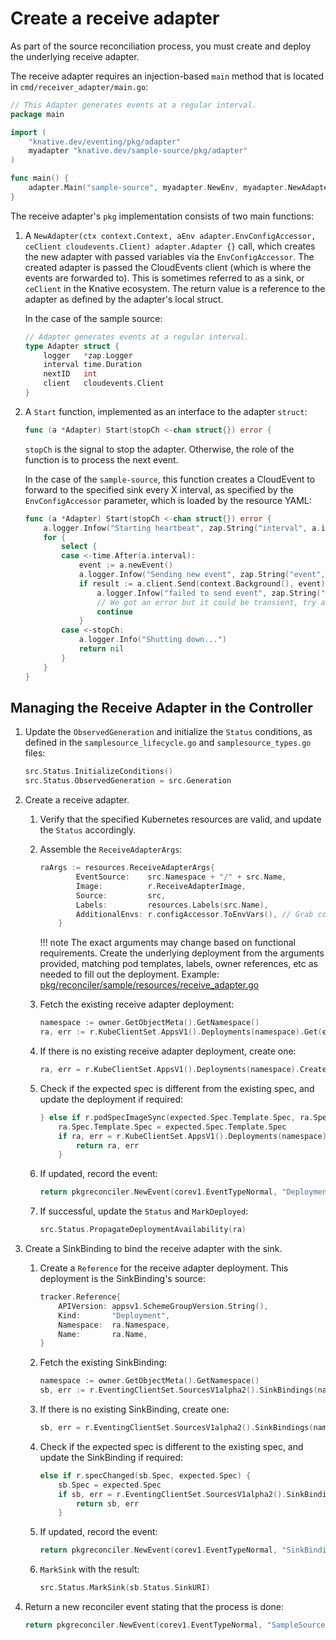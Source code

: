 # Create a receive adapter

As part of the source reconciliation process, you must create and deploy the underlying receive adapter.

The receive adapter requires an injection-based `main` method that is located in `cmd/receiver_adapter/main.go`:

```go
// This Adapter generates events at a regular interval.
package main

import (
	"knative.dev/eventing/pkg/adapter"
	myadapter "knative.dev/sample-source/pkg/adapter"
)

func main() {
	adapter.Main("sample-source", myadapter.NewEnv, myadapter.NewAdapter)
}
```

The receive adapter's `pkg` implementation consists of two main functions:

1. A `NewAdapter(ctx context.Context, aEnv adapter.EnvConfigAccessor, ceClient cloudevents.Client) adapter.Adapter {}` call, which creates the
new adapter with passed variables via the `EnvConfigAccessor`. The created adapter is passed the CloudEvents client (which is where the events are forwarded to). This is sometimes referred to as a sink, or `ceClient` in the Knative ecosystem.  The return value is a reference to the adapter as defined by the adapter's local struct.

    In the case of the sample source:

    ```go
    // Adapter generates events at a regular interval.
    type Adapter struct {
    	logger   *zap.Logger
    	interval time.Duration
    	nextID   int
    	client   cloudevents.Client
    }
    ```

1. A `Start` function, implemented as an interface to the adapter `struct`:

    ```go
    func (a *Adapter) Start(stopCh <-chan struct{}) error {
    ```

    `stopCh` is the signal to stop the adapter. Otherwise, the role of the function is to process the next event.

    In the case of the `sample-source`, this function creates a CloudEvent to forward to the specified sink every X interval, as specified by the `EnvConfigAccessor` parameter, which is loaded by the resource YAML:

    ```go
    func (a *Adapter) Start(stopCh <-chan struct{}) error {
        a.logger.Infow("Starting heartbeat", zap.String("interval", a.interval.String()))
    	for {
    		select {
    		case <-time.After(a.interval):
    			event := a.newEvent()
    			a.logger.Infow("Sending new event", zap.String("event", event.String()))
    			if result := a.client.Send(context.Background(), event); !cloudevents.IsACK(result) {
                    a.logger.Infow("failed to send event", zap.String("event", event.String()), zap.Error(result))
                    // We got an error but it could be transient, try again next interval.
                    continue
                }
    		case <-stopCh:
    			a.logger.Info("Shutting down...")
    			return nil
    		}
    	}
    }
    ```

## Managing the Receive Adapter in the Controller

1. Update the `ObservedGeneration` and initialize the `Status` conditions, as defined in the `samplesource_lifecycle.go` and `samplesource_types.go` files:

    ```go
    src.Status.InitializeConditions()
    src.Status.ObservedGeneration = src.Generation
    ```

1. Create a receive adapter.

    1. Verify that the specified Kubernetes resources are valid, and update the `Status` accordingly.

    1. Assemble the `ReceiveAdapterArgs`:

        ```go
        raArgs := resources.ReceiveAdapterArgs{
        		EventSource:    src.Namespace + "/" + src.Name,
                Image:          r.ReceiveAdapterImage,
                Source:         src,
                Labels:         resources.Labels(src.Name),
                AdditionalEnvs: r.configAccessor.ToEnvVars(), // Grab config envs for tracing/logging/metrics
        	}
        ```

        !!! note
            The exact arguments may change based on functional requirements. Create the underlying deployment from the arguments provided, matching pod templates, labels, owner references, etc as needed to fill out the deployment. Example: [pkg/reconciler/sample/resources/receive_adapter.go](https://github.com/knative-extension/sample-source/blob/main/pkg/reconciler/sample/resources/receive_adapter.go)

    1. Fetch the existing receive adapter deployment:

        ```go
        namespace := owner.GetObjectMeta().GetNamespace()
        ra, err := r.KubeClientSet.AppsV1().Deployments(namespace).Get(expected.Name, metav1.GetOptions{})
        ```

    1. If there is no existing receive adapter deployment, create one:

        ```go
        ra, err = r.KubeClientSet.AppsV1().Deployments(namespace).Create(expected)
        ```

    1. Check if the expected spec is different from the existing spec, and update the deployment if required:

        ```go
        } else if r.podSpecImageSync(expected.Spec.Template.Spec, ra.Spec.Template.Spec) {
            ra.Spec.Template.Spec = expected.Spec.Template.Spec
            if ra, err = r.KubeClientSet.AppsV1().Deployments(namespace).Update(ra); err != nil {
                return ra, err
            }
        ```

    1. If updated, record the event:

        ```go
        return pkgreconciler.NewEvent(corev1.EventTypeNormal, "DeploymentUpdated", "updated deployment: \"%s/%s\"", namespace, name)
        ```

    1. If successful, update the `Status` and `MarkDeployed`:

        ```go
        src.Status.PropagateDeploymentAvailability(ra)
        ```

1. Create a SinkBinding to bind the receive adapter with the sink.

    1. Create a `Reference` for the receive adapter deployment. This deployment is the SinkBinding's source:

        ```go
        tracker.Reference{
            APIVersion: appsv1.SchemeGroupVersion.String(),
            Kind:       "Deployment",
            Namespace:  ra.Namespace,
            Name:       ra.Name,
        }
        ```

    1. Fetch the existing SinkBinding:

        ```go
        namespace := owner.GetObjectMeta().GetNamespace()
        sb, err := r.EventingClientSet.SourcesV1alpha2().SinkBindings(namespace).Get(expected.Name, metav1.GetOptions{})
        ```

    1. If there is no existing SinkBinding, create one:

        ```go
        sb, err = r.EventingClientSet.SourcesV1alpha2().SinkBindings(namespace).Create(expected)
        ```

    1. Check if the expected spec is different to the existing spec, and update the SinkBinding if required:

        ```go
        else if r.specChanged(sb.Spec, expected.Spec) {
            sb.Spec = expected.Spec
            if sb, err = r.EventingClientSet.SourcesV1alpha2().SinkBindings(namespace).Update(sb); err != nil {
                return sb, err
            }
        ```

    1. If updated, record the event:

        ```go
        return pkgreconciler.NewEvent(corev1.EventTypeNormal, "SinkBindingUpdated", "updated SinkBinding: \"%s/%s\"", namespace, name)
        ```

    1. `MarkSink` with the result:

        ```go
        src.Status.MarkSink(sb.Status.SinkURI)
        ```

1. Return a new reconciler event stating that the process is done:

    ```go
    return pkgreconciler.NewEvent(corev1.EventTypeNormal, "SampleSourceReconciled", "SampleSource reconciled: \"%s/%s\"", namespace, name)
    ```
